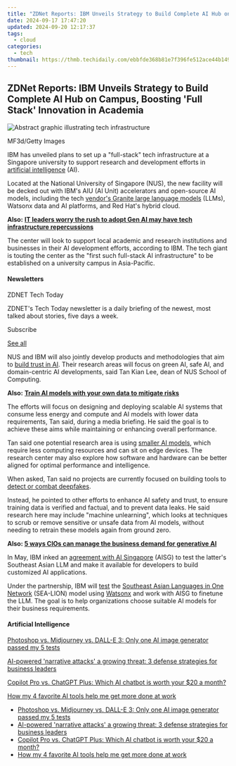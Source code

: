 ```yaml
---
title: "ZDNet Reports: IBM Unveils Strategy to Build Complete AI Hub on Campus, Boosting 'Full Stack' Innovation in Academia"
date: 2024-09-17 17:47:20
updated: 2024-09-20 12:17:37
tags:
  - cloud
categories:
  - tech
thumbnail: https://thmb.techidaily.com/ebbfde368b81e7f396fe512ace44b149bef6fef394a1d6fd8cfa20e2c4a0b6c3.jpg
---
```


## ZDNet Reports: IBM Unveils Strategy to Build Complete AI Hub on Campus, Boosting 'Full Stack' Innovation in Academia

![Abstract graphic illustrating tech infrastructure](https://www.zdnet.com/a/img/resize/e811dacc5cd8424c44a725b2a1ab37e63e9a4986/2024/08/15/77c4922b-be68-4025-a2ad-0bd7c60a38f2/chip-infras-mf3d072024.jpg?auto=webp&width=1280)

MF3d/Getty Images

IBM has unveiled plans to set up a "full-stack" tech infrastructure at a Singapore university to support research and development efforts in [artificial intelligence](https://www.zdnet.com/article/what-is-ai-heres-everything-you-need-to-know-about-artificial-intelligence/) (AI). 

Located at the National University of Singapore (NUS), the new facility will be decked out with IBM's AIU (AI Unit) accelerators and open-source AI models, including the tech [vendor's Granite large language models](https://www.zdnet.com/article/ibm-open-sources-its-granite-ai-models-and-they-mean-business/) (LLMs), Watsonx data and AI platforms, and Red Hat's hybrid cloud. 

**Also:** [**IT leaders worry the rush to adopt Gen AI may have tech infrastructure repercussions**](https://www.zdnet.com/article/it-leaders-worry-the-rush-to-adopt-genai-may-have-repercussions-on-tech-infrastructure/)

The center will look to support local academic and research institutions and businesses in their AI development efforts, according to IBM. The tech giant is touting the center as the "first such full-stack AI infrastructure" to be established on a university campus in Asia-Pacific. 

#### Newsletters

ZDNET Tech Today

ZDNET's Tech Today newsletter is a daily briefing of the newest, most talked about stories, five days a week.

 Subscribe

[See all](https://www.zdnet.com/newsletters/)

NUS and IBM will also jointly develop products and methodologies that aim to [build trust in AI](https://www.zdnet.com/article/you-can-make-big-money-from-ai-but-only-if-people-trust-your-data/). Their research areas will focus on green AI, safe AI, and domain-centric AI developments, said Tan Kian Lee, dean of NUS School of Computing. 

**Also:** [**Train AI models with your own data to mitigate risks**](https://www.zdnet.com/article/train-ai-models-with-your-own-data-to-mitigate-risks/)

The efforts will focus on designing and deploying scalable AI systems that consume less energy and compute and AI models with lower data requirements, Tan said, during a media briefing. He said the goal is to achieve these aims while maintaining or enhancing overall performance. 

Tan said one potential research area is using [smaller AI models](https://www.zdnet.com/article/microsoft-launches-phi-3-mini-an-ai-model-that-is-smaller-but-still-rivals-gpt-3-5/), which require less computing resources and can sit on edge devices. The research center may also explore how software and hardware can be better aligned for optimal performance and intelligence. 

When asked, Tan said no projects are currently focused on building tools to [detect or combat deepfakes](https://www.zdnet.com/article/most-people-worry-about-deepfakes-and-overestimate-their-ability-to-spot-them/). 

Instead, he pointed to other efforts to enhance AI safety and trust, to ensure training data is verified and factual, and to prevent data leaks. He said research here may include "machine unlearning", which looks at techniques to scrub or remove sensitive or unsafe data from AI models, without needing to retrain these models again from ground zero. 

**Also: [5 ways CIOs can manage the business demand for generative AI](https://www.zdnet.com/article/5-ways-cios-can-manage-the-business-demand-for-generative-ai/)**

In May, IBM inked an [agreement with AI Singapore](https://www.zdnet.com/article/ibm-to-test-southeast-asian-llm-and-facilitate-localization-efforts/) (AISG) to test the latter's Southeast Asian LLM and make it available for developers to build customized AI applications. 

Under the partnership, IBM will [test](https://www.zdnet.com/article/global-players-look-to-create-baseline-to-evaluate-generative-ai-applications/) the [Southeast Asian Languages in One Network](https://www.zdnet.com/article/new-research-initiative-aims-to-build-large-language-ai-model-for-southeast-asia/) (SEA-LION) model using [Watsonx](https://www.ibm.com/watsonx) and work with AISG to finetune the LLM. The goal is to help organizations choose suitable AI models for their business requirements.

#### Artificial Intelligence

[Photoshop vs. Midjourney vs. DALL-E 3: Only one AI image generator passed my 5 tests](https://www.zdnet.com/article/is-photoshops-new-text-to-image-as-good-as-midjourney-and-dall-e-we-test-it-and-see/ "Photoshop vs. Midjourney vs. DALL-E 3: Only one AI image generator passed my 5 tests")

[AI-powered 'narrative attacks' a growing threat: 3 defense strategies for business leaders](https://www.zdnet.com/article/ai-powered-narrative-attacks-a-growing-threat-3-defense-strategies-for-business-leaders/ "AI-powered 'narrative attacks' a growing threat: 3 defense strategies for business leaders")

[Copilot Pro vs. ChatGPT Plus: Which AI chatbot is worth your $20 a month?](https://www.zdnet.com/article/copilot-pro-vs-chatgpt-plus-which-is-ai-chatbot-is-worth-your-20-a-month/ "Copilot Pro vs. ChatGPT Plus: Which AI chatbot is worth your $20 a month?")

[How my 4 favorite AI tools help me get more done at work](https://www.zdnet.com/article/how-my-4-favorite-ai-tools-help-me-get-more-done-at-work/ "How my 4 favorite AI tools help me get more done at work")

* [Photoshop vs. Midjourney vs. DALL-E 3: Only one AI image generator passed my 5 tests](https://www.zdnet.com/article/is-photoshops-new-text-to-image-as-good-as-midjourney-and-dall-e-we-test-it-and-see/ "Photoshop vs. Midjourney vs. DALL-E 3: Only one AI image generator passed my 5 tests")
* [AI-powered 'narrative attacks' a growing threat: 3 defense strategies for business leaders](https://www.zdnet.com/article/ai-powered-narrative-attacks-a-growing-threat-3-defense-strategies-for-business-leaders/ "AI-powered 'narrative attacks' a growing threat: 3 defense strategies for business leaders")
* [Copilot Pro vs. ChatGPT Plus: Which AI chatbot is worth your $20 a month?](https://www.zdnet.com/article/copilot-pro-vs-chatgpt-plus-which-is-ai-chatbot-is-worth-your-20-a-month/ "Copilot Pro vs. ChatGPT Plus: Which AI chatbot is worth your $20 a month?")
* [How my 4 favorite AI tools help me get more done at work](https://www.zdnet.com/article/how-my-4-favorite-ai-tools-help-me-get-more-done-at-work/ "How my 4 favorite AI tools help me get more done at work")

<ins class="adsbygoogle"
     style="display:block"
     data-ad-format="autorelaxed"
     data-ad-client="ca-pub-7571918770474297"
     data-ad-slot="1223367746"></ins>



<ins class="adsbygoogle"
     style="display:block"
     data-ad-client="ca-pub-7571918770474297"
     data-ad-slot="8358498916"
     data-ad-format="auto"
     data-full-width-responsive="true"></ins>
